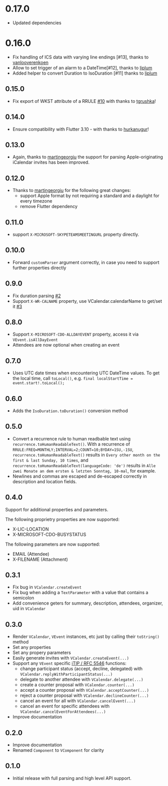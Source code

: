 # 0.17.0
- Updated dependencies

# 0.16.0
- Fix handling of ICS data with varying line endings [#13], thanks to [vanlooverenkoen](https://github.com/vanlooverenkoen)
- Allow to set trigger of an alarm to a DateTime[#12], thanks to [liplum](https://github.com/liplum)
- Added helper to convert Duration to IsoDuration [#11] thanks to [liplum](https://github.com/liplum)

## 0.15.0
- Fix export of WKST attribute of a RRULE [#10](https://github.com/Enough-Software/enough_icalendar/issues/10) with thanks to [tgrushka](https://github.com/tgrushka)!

## 0.14.0
- Ensure compatibility with Flutter 3.10 - with thanks to [hurkanugur](https://github.com/hurkanugur)!

## 0.13.0
- Again, thanks to [martingeorgiu](https://github.com/martingeorgiu) the support for parsing Apple-originating iCalendar invites has been improved.

## 0.12.0
- Thanks to [martingeorgiu](https://github.com/martingeorgiu) for the following great changes:
  - support Apple format by not requiring a standard and a daylight for every timezone
  - remove Flutter dependency

## 0.11.0
- support `X-MICROSOFT-SKYPETEAMSMEETINGURL` property directly.

## 0.10.0
- Forward `customParser` argument correctly, in case you need to support further properties directly


## 0.9.0
- Fix duration parsing [#2](https://github.com/Enough-Software/enough_icalendar/issues/2)
- Support `X-WR-CALNAME` property, use VCalendar.calendarName to get/set it [#3](https://github.com/Enough-Software/enough_icalendar/issues/3)

## 0.8.0
- Support `X-MICROSOFT-CDO-ALLDAYEVENT` property, access it via `VEvent.isAllDayEvent`
- Attendees are now optional when creating an event

## 0.7.0
- Uses UTC date times when encountering UTC DateTime values. To get the local time, call `toLocal()`, e.g. `final localStartTime = event.start!.toLocal();`

## 0.6.0
- Adds the `IsoDuration.toDuration()` conversion method

## 0.5.0
- Convert a recurrence rule to human readbable text using `recurrence.toHumanReadableText()`.
  With a recurrence of `RRULE:FREQ=MONTHLY;INTERVAL=2;COUNT=10;BYDAY=1SU,-1SU`, `recurrence.toHumanReadableText()` results in 
  `Every other month on the first & last Sunday, 10 times`, and `recurrence.toHumanReadableText(languageCode: 'de')` results in 
  `Alle zwei Monate an dem ersten & letzten Sonntag, 10-mal`, for example.
- Newlines and commas are escaped and de-escaped correctly in description and location fields.


## 0.4.0
Support for additional properties and parameters.

The following proprietry properties are now supported:
- X-LIC-LOCATION
- X-MICROSOFT-CDO-BUSYSTATUS

The following parameters are now supported:
- EMAIL (Attendee)
- X-FILENAME (Attachment)

## 0.3.1
- Fix bug in `VCalendar.createEvent`
- Fix bug when adding a `TextParameter` with a value that contains a semicolon
- Add convenience geters for summary, description, attendees, organizer, uid in `VCalendar`


## 0.3.0
- Render `VCalendar`, `VEvent` instances, etc just by calling their `toString()` method
- Set any properties
- Set any propery parameters
- Easily generate invites with `VCalendar.createEvent(...)`
- Support any `VEvent` specific [iTIP / RFC 5546](https://datatracker.ietf.org/doc/html/rfc5546) functions:
    - change participant status (accept, decline, delegated) with `VCalendar.replyWithParticipantStatus(...)`
    - delegate to another attendee with `VCalendar.delegate(...)`
    - create a counter proposal with `VCalendar.counter(...)`
    - accept a counter proposal with `VCalendar.acceptCounter(...)`
    - reject a counter proposal with `VCalendar.declineCounter(...)`
    - cancel an event for all with `VCalendar.cancelEvent(...)`
    - cancel an event for specific attendees with `VCalendar.cancelEventForAttendees(...)`
- Improve documentation

## 0.2.0
- Improve documentation
- Renamed `Component` to `VComponent` for clarity

## 0.1.0

* Initial release with full parsing and high level API support.
